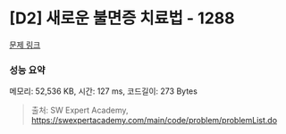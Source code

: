 # [D2] 새로운 불면증 치료법 - 1288 

[문제 링크](https://swexpertacademy.com/main/code/problem/problemDetail.do?contestProbId=AV18_yw6I9MCFAZN) 

### 성능 요약

메모리: 52,536 KB, 시간: 127 ms, 코드길이: 273 Bytes



> 출처: SW Expert Academy, https://swexpertacademy.com/main/code/problem/problemList.do